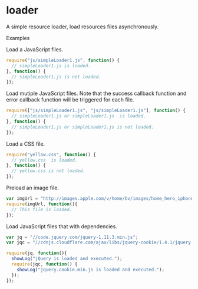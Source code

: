 # loader
A simple resource loader, load resources files asynchronously.

Examples

Load a JavaScript files.

```javascript
require("js/simpleLoader1.js", function() {
  // simpleLoader1.js is loaded.
}, function() {
  // simpleLoader1.js is not loaded.
});
```

Load mutiple JavaScript files. Note that the success callback function and error callback function will be triggered for each file. 
```javascript
require(["js/simpleLoader1.js", "js/simpleLoader1.js"], function() {
  // simpleLoader1.js or simpleLoader1.js  is loaded.
}, function() {
  // simpleLoader1.js or simpleLoader1.js is not loaded.
});
```

Load a CSS file.
```javascript
require("yellow.css", function() {
  // yellow.css  is loaded.
}, function() {
  // yellow.css is not loaded.
});
```

Preload an image file.
```javascript
var imgUrl = "http://images.apple.com/v/home/bv/images/home_hero_iphone_medium.png";
require(imgUrl, function(){
  // This file is loaded.
});
```

Load JavaScript files that with dependencies.
```javascript
var jq = "//code.jquery.com/jquery-1.11.3.min.js";
var jqc = "//cdnjs.cloudflare.com/ajax/libs/jquery-cookie/1.4.1/jquery.cookie.min.js";

require(jq, function(){
  showLog("jQuery is loaded and executed.");
  require(jqc, function() {
    showLog("jquery.cookie.min.js is loaded and executed.");
  });
});
```
